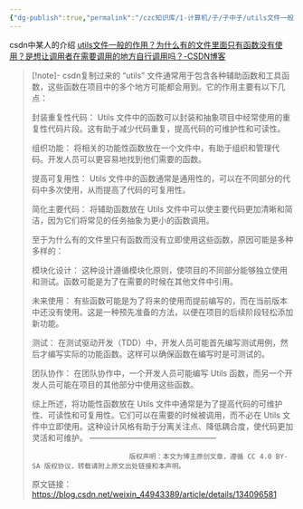 ```yaml
---
{"dg-publish":true,"permalink":"/czc知识库/1-计算机/子/子中子/utils文件一般的作用？/","dgPassFrontmatter":true,"created":"2024-06-18T17:45:21.059+08:00","updated":"2024-12-08T12:27:44.670+08:00"}
---
```



csdn中某人的介绍
[utils文件一般的作用？为什么有的文件里面只有函数没有使用？是想让调用者在需要调用的地方自行调用吗？-CSDN博客](https://blog.csdn.net/weixin_44943389/article/details/134096581)

>[!note]- csdn复制过来的
> “utils” 文件通常用于包含各种辅助函数和工具函数，这些函数在项目中的多个地方可能都会用到。它的作用主要有以下几点：
> 
> 	封装重复性代码： Utils 文件中的函数可以封装和抽象项目中经常使用的重复性代码片段。这有助于减少代码重复，提高代码的可维护性和可读性。
> 	
> 	组织功能： 将相关的功能性函数放在一个文件中，有助于组织和管理代码。开发人员可以更容易地找到他们需要的函数。
> 	
> 	提高可复用性： Utils 文件中的函数通常是通用性的，可以在不同部分的代码中多次使用，从而提高了代码的可复用性。
> 	
> 	简化主要代码： 将辅助函数放在 Utils 文件中可以使主要代码更加清晰和简洁，因为它们将常见的任务抽象为更小的函数调用。
> 
> 至于为什么有的文件里只有函数而没有立即使用这些函数，原因可能是多种多样的：
> 
> 	模块化设计： 这种设计遵循模块化原则，使项目的不同部分能够独立使用和测试。函数可能是为了在需要的时候在其他文件中引用。
> 	
> 	未来使用： 有些函数可能是为了将来的使用而提前编写的，而在当前版本中还没有使用。这是一种预先准备的方法，以便在项目的后续阶段轻松添加新功能。
> 	
> 	测试： 在测试驱动开发（TDD）中，开发人员可能首先编写测试用例，然后才编写实际的功能函数。这样可以确保函数在编写时是可测试的。
> 	
> 	团队协作： 在团队协作中，一个开发人员可能编写 Utils 函数，而另一个开发人员可能在项目的其他部分中使用这些函数。
> 
> 综上所述，将功能性函数放在 Utils 文件中通常是为了提高代码的可维护性、可读性和可复用性。它们可以在需要的时候被调用，而不必在 Utils 文件中立即使用。这种设计风格有助于分离关注点、降低耦合度，使代码更加灵活和可维护。
> ————————————————
> 
>                             版权声明：本文为博主原创文章，遵循 CC 4.0 BY-SA 版权协议，转载请附上原文出处链接和本声明。
>                         
> 原文链接：https://blog.csdn.net/weixin_44943389/article/details/134096581


